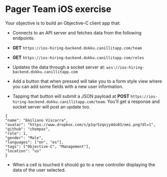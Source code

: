 # Pager Team iOS exercise

Your objective is to build an Objective-C client app that:

- Connects to an API server and fetches data from the following endpoints:
- **GET** `https://ios-hiring-backend.dokku.canillitapp.com/team`
- **GET** `https://ios-hiring-backend.dokku.canillitapp.com/roles`

- Updates the data through a socket server at: `wss://ios-hiring-backend.dokku.canillitapp.com`

- Add a button that when pressed will take you to a form style view where you can add some fields with a new user information. 

- Tapping that button will submit a JSON payload at **POST** `https://ios-hiring-backend.dokku.canillitapp.com/team`. You'll get a response and socket server will post an update too.
```
{
"name": "Emiliano Viscarra",
"avatar": "https://www.dropbox.com/s/p1qr5zqnjy4du03/emi.png?dl=1",
"github": "chompas",
"role": 1,
"gender": "Male",
"languages": ["en", "es"],
"tags": ["Objective-C", "Management"],
"location": "us"
}
```

- When a cell is touched it should go to a new controller displaying the data of the user selected.


